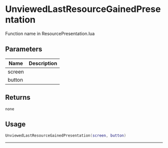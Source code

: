 # UnviewedLastResourceGainedPresentation

Function name in ResourcePresentation.lua

## Parameters

| Name   | Description |
| ------ | ----------- |
| screen |             |
| button |             |

## Returns

`none`

## Usage

```lua
UnviewedLastResourceGainedPresentation(screen, button)
```

---
